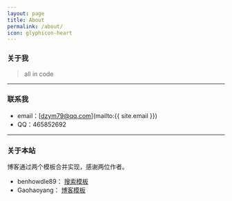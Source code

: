 ```yaml
---
layout: page
title: About
permalink: /about/
icon: glyphicon-heart
---
```


### 关于我

> all in code   

---

### 联系我

* email：[dzym79@qq.com](mailto:{{ site.email }})
* QQ：465852692

---

### 关于本站   
博客通过两个模板合并实现，感谢两位作者。

* benhowdle89：	[搜索模板](https://github.com/benhowdle89/jekyll-search-demo/)
* Gaohaoyang：	[博客模板](https://github.com/Gaohaoyang/gaohaoyang.github.io)
